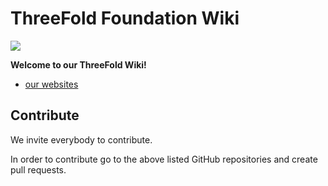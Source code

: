 # ThreeFold Foundation Wiki

![](https://images.unsplash.com/photo-1495364037436-fed1ba81ad3e?ixlib=rb-0.3.5&ixid=eyJhcHBfaWQiOjEyMDd9&s=655ce70e725522ae583a940359ce8260&auto=format&fit=crop&w=1655&q=80)


**Welcome to our ThreeFold Wiki!**

- [our websites](web_resources.md)

## Contribute

We invite everybody to contribute.

In order to contribute go to the above listed GitHub repositories and create pull requests.





